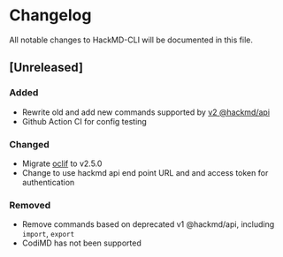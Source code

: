 # Changelog
All notable changes to HackMD-CLI will be documented in this file.

## [Unreleased]
### Added
- Rewrite old and add new commands supported by [v2 @hackmd/api](https://www.npmjs.com/package/@hackmd/api)
- Github Action CI for config testing
### Changed
- Migrate [oclif](https://www.npmjs.com/package/oclif) to v2.5.0
- Change to use hackmd api end point URL and and access token for authentication
### Removed
- Remove commands based on deprecated v1 @hackmd/api, including `import`, `export`
- CodiMD has not been supported